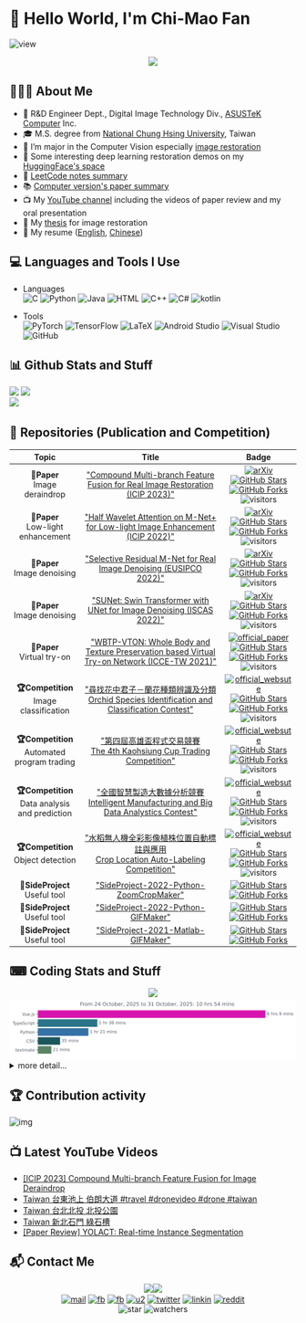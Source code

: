 # 👋 Hello World, I'm Chi-Mao Fan  
![view](https://komarev.com/ghpvc/?username=FanChiMao&color=blue&style=for-the-badge)  
<div align=center>
<a href="https://fanchimao.github.io/" target="_blank"><img src="https://github.com/FanChiMao/FanChiMao/blob/main/images/result.gif" /><a/>  
</div>
  
## 👨🏻‍💻  About Me 
- 🧰 R&D Engineer Dept., Digital Image Technology Div., [ASUSTeK Computer](https://www.asus.com/) Inc.
- 🎓 M.S. degree from [National Chung Hsing University](http://www.ee.nchu.edu.tw), Taiwan  
- 🌱 I’m major in the Computer Vision especially [image restoration](https://www.researchgate.net/profile/Chi-Mao-Fan/research)  
- 🎨 Some interesting deep learning restoration demos on my [HuggingFace's space](https://huggingface.co/52Hz)  
- 📘 [LeetCode notes summary](https://hypnotic-kingfisher-3ee.notion.site/LeetCode-fb26f4705745445f8c08293c9e3f3298)  
- 📚 [Computer version's paper summary](https://www.notion.so/Paper-2909ce6c58164715aae6802117f08402)  
- 📺 My [YouTube channel](https://www.youtube.com/channel/UCIV7WMa5O_TZKZZSzXcLmmw) including the videos of paper review and my oral presentation  
- 📑 My [thesis](https://github.com/FanChiMao/SRMNet-thesis) for image restoration
- 📝 My resume ([English](https://docs.google.com/document/d/1MEseTKjMAqNhq5eezhyQlgMZ0s6d2Z3vgm2GOIpg8SI/edit#heading=h.yi4ugqaoamaf), [Chinese](https://fanchimao.github.io/))  

## 💻  Languages and Tools I Use
- Languages  
  ![C](https://img.shields.io/badge/c-%2300599C.svg?style=for-the-badge&logo=c&logoColor=white) ![Python](https://img.shields.io/badge/python-3670A0?style=for-the-badge&logo=python&logoColor=ffdd54) ![Java](https://i.imgur.com/NpPSpbI.png) ![HTML](https://img.shields.io/badge/HTML-239120?style=for-the-badge&logo=html5&logoColor=white) ![C++](https://img.shields.io/badge/C%2B%2B-00599C?style=for-the-badge&logo=c%2B%2B&logoColor=white) ![C#](	https://img.shields.io/badge/C%23-239120?style=for-the-badge&logo=c-sharp&logoColor=white) ![kotlin](https://img.shields.io/badge/Kotlin-0095D5?&style=for-the-badge&logo=kotlin&logoColor=white)  

- Tools  
  ![PyTorch](https://img.shields.io/badge/PyTorch-%23EE4C2C.svg?style=for-the-badge&logo=PyTorch&logoColor=white) ![TensorFlow](https://img.shields.io/badge/TensorFlow-%23FF6F00.svg?style=for-the-badge&logo=TensorFlow&logoColor=white) ![LaTeX](https://img.shields.io/badge/latex-%23008080.svg?style=for-the-badge&logo=latex&logoColor=white) ![Android Studio](https://img.shields.io/badge/Android%20Studio-3DDC84.svg?style=for-the-badge&logo=android-studio&logoColor=white) ![Visual Studio](https://img.shields.io/badge/VisualStudio-5C2D91.svg?style=for-the-badge&logo=visual-studio&logoColor=white) ![GitHub](https://img.shields.io/badge/github-%23121011.svg?style=for-the-badge&logo=github&logoColor=white)  

## 📊 Github Stats and Stuff  
<div>
<img src="https://github-readme-stats.vercel.app/api?username=FanChiMao&show_icons=true&hide_border=true&&count_private=true&include_all_commits=true" />  
<img height="200em" src="https://media2.giphy.com/media/sIfpwpdOtjm45NrP4Q/giphy.gif?cid=790b7611541ee7426e591227db64e463ed9d640954745a33&rid=giphy.gif&ct=s">
</div>  

<img src="https://github-readme-stats.vercel.app/api/top-langs/?username=FanChiMao&hide=jupyter%20notebook&hide_border=true&layout=compact" />  

## 📃 Repositories (Publication and Competition)  

|Topic| Title  |    Badge  |  
|:---:|:------:|:---------:|  
|<strong>📑Paper</strong><br>Image deraindrop|   ["Compound Multi-branch Feature Fusion for Real Image Restoration (ICIP 2023)"](https://github.com/FanChiMao/CMFNet)  |[![arXiv](https://img.shields.io/badge/arXiv-Paper-<COLOR>.svg)](https://arxiv.org/abs/2206.02748)<br>[![GitHub Stars](https://img.shields.io/github/stars/FanChiMao/CMFNet?style=social)](https://github.com/FanChiMao/CMFNet)<br>[![GitHub Forks](https://img.shields.io/github/forks/FanChiMao/CMFNet?style=social)](https://github.com/FanChiMao/CMFNet)<br>![visitors](https://visitor-badge.glitch.me/badge?page_id=CMFNet_github)|
|<strong>📑Paper</strong><br>Low-light enhancement   |   ["Half Wavelet Attention on M-Net+ for Low-light Image Enhancement (ICIP 2022)"](https://github.com/FanChiMao/HWMNet)  |[![arXiv](https://img.shields.io/badge/arXiv-Paper-<COLOR>.svg)](https://arxiv.org/abs/2203.01296)<br>[![GitHub Stars](https://img.shields.io/github/stars/FanChiMao/HWMNet?style=social)](https://github.com/FanChiMao/HWMNet)<br>[![GitHub Forks](https://img.shields.io/github/forks/FanChiMao/HWMNet?style=social)](https://github.com/FanChiMao/HWMNet)<br>![visitors](https://visitor-badge.glitch.me/badge?page_id=HWMNet_github)|
|<strong>📑Paper</strong><br>Image denoising   |   ["Selective Residual M-Net for Real Image Denoising (EUSIPCO 2022)"](https://github.com/FanChiMao/SRMNet)  |[![arXiv](https://img.shields.io/badge/arXiv-Paper-<COLOR>.svg)](https://arxiv.org/abs/2203.01645)<br>[![GitHub Stars](https://img.shields.io/github/stars/FanChiMao/SRMNet?style=social)](https://github.com/FanChiMao/SRMNet)<br>[![GitHub Forks](https://img.shields.io/github/forks/FanChiMao/SRMNet?style=social)](https://github.com/FanChiMao/SRMNet)<br>![visitors](https://visitor-badge.glitch.me/badge?page_id=SRMNet_github)|
|<strong>📑Paper</strong><br>Image denoising   |   ["SUNet: Swin Transformer with UNet for Image Denoising (ISCAS 2022)"](https://github.com/FanChiMao/SUNet)  |[![arXiv](https://img.shields.io/badge/arXiv-Paper-<COLOR>.svg)](https://arxiv.org/abs/2202.14009)<br>[![GitHub Stars](https://img.shields.io/github/stars/FanChiMao/SUNet?style=social)](https://github.com/FanChiMao/SUNet)<br>[![GitHub Forks](https://img.shields.io/github/forks/FanChiMao/SUNet?style=social)](https://github.com/FanChiMao/SUNet)<br>![visitors](https://visitor-badge.glitch.me/badge?page_id=SUNet_github)|
|<strong>📑Paper</strong><br>Virtual try-on   |   ["WBTP-VTON: Whole Body and Texture Preservation based Virtual Try-on Network (ICCE-TW 2021)"](https://github.com/FanChiMao/WBTP-VTON)  |[![official_paper](https://img.shields.io/badge/IEEE-Paper-blue)](https://ieeexplore.ieee.org/document/9603061)<br>[![GitHub Stars](https://img.shields.io/github/stars/FanChiMao/WBTP-VTON?style=social)](https://github.com/FanChiMao/WBTP-VTON)<br>[![GitHub Forks](https://img.shields.io/github/forks/FanChiMao/WBTP-VTON?style=social)](https://github.com/FanChiMao/WBTP-VTON)<br>![visitors](https://visitor-badge.glitch.me/badge?page_id=WBTP-VTON_github)|   
|<strong>🏆Competition</strong><br>Image classification |   ["尋找花中君子－蘭花種類辨識及分類<br>Orchid Species Identification and Classification Contest"](https://github.com/FanChiMao/Competition-2022-Pytorch-Orchid_Classification)  |[![official_websute](https://img.shields.io/badge/Official-Website-orange)](https://tbrain.trendmicro.com.tw/Competitions/Details/20)<br>[![GitHub Stars](https://img.shields.io/github/stars/FanChiMao/Competition-2022-Pytorch-Orchid_Classification?style=social)](https://github.com/FanChiMao/Competition-2022-Pytorch-Orchid_Classification)<br>[![GitHub Forks](https://img.shields.io/github/forks/FanChiMao/Competition-2022-Pytorch-Orchid_Classification?style=social)](https://github.com/FanChiMao/Competition-2022-Pytorch-Orchid_Classification)<br>![visitors](https://visitor-badge.glitch.me/badge?page_id=FanChiMao/Orchid_AICUP)|  
|<strong>🏆Competition</strong><br>Automated program trading |   ["第四屆高雄盃程式交易競賽<br>The 4th Kaohsiung Cup Trading Competition"](https://github.com/FanChiMao/Competition-2021-Python-StockTransaction)  |[![official_websute](https://img.shields.io/badge/Official-Website-orange)](https://bhuntr.com/tw/competitions/eqpkavrw0olm1wupbd)<br>[![GitHub Stars](https://img.shields.io/github/stars/FanChiMao/Competition-2021-Python-StockTransaction?style=social)](https://github.com/FanChiMao/Competition-2021-Python-StockTransaction)<br>[![GitHub Forks](https://img.shields.io/github/forks/FanChiMao/Competition-2021-Python-StockTransaction?style=social)](https://github.com/FanChiMao/Competition-2021-Python-StockTransaction)<br>![visitors](https://visitor-badge.glitch.me/badge?page_id=FanChiMao/Stock_AICUP)|  
|<strong>🏆Competition</strong><br>Data analysis and prediction |   ["全國智慧製造大數據分析競賽<br>Intelligent Manufacturing and Big Data Analystics Contest"](https://github.com/FanChiMao/Competition-2021-Pytorch-Reggression)  |[![official_websute](https://img.shields.io/badge/Official-Website-orange)](https://imbd2021.thu.edu.tw/)<br>[![GitHub Stars](https://img.shields.io/github/stars/FanChiMao/Competition-2021-Pytorch-Reggression?style=social)](https://github.com/FanChiMao/Competition-2021-Pytorch-Reggression)<br>[![GitHub Forks](https://img.shields.io/github/forks/FanChiMao/Competition-2021-Pytorch-Reggression?style=social)](https://github.com/FanChiMao/Competition-2021-Pytorch-Reggression)![visitors](https://visitor-badge.glitch.me/badge?page_id=IMBD_AICUP)|
|<strong>🏆Competition</strong><br>Object detection  |   ["水稻無人機全彩影像植株位置自動標註與應用<br>Crop Location Auto-Labeling Competition"](https://github.com/FanChiMao/Competition-2021-Pytorch-YOLOv4)  |[![official_websute](https://img.shields.io/badge/Official-Website-orange)](https://aidea-web.tw/topic/9c88c428-0aa7-480b-85e0-2d8fb2fcf3fc)<br>[![GitHub Stars](https://img.shields.io/github/stars/FanChiMao/Competition-2021-Pytorch-YOLOv4?style=social)](https://github.com/FanChiMao/Competition-2021-Pytorch-YOLOv4)<br>[![GitHub Forks](https://img.shields.io/github/forks/FanChiMao/Competition-2021-Pytorch-YOLOv4?style=social)](https://github.com/FanChiMao/Competition-2021-Pytorch-YOLOv4)![visitors](https://visitor-badge.glitch.me/badge?page_id=YOLO_AICUP)|
|<strong>📌SideProject</strong><br>Useful tool   |   ["SideProject-2022-Python-ZoomCropMaker"](https://github.com/FanChiMao/SideProject-2022-Python-ZoomCropMaker)  |[![GitHub Stars](https://img.shields.io/github/stars/FanChiMao/SideProject-2022-Python-ZoomCropMaker?style=social)](https://github.com/FanChiMao/SideProject-2022-Python-ZoomCropMaker)<br>[![GitHub Forks](https://img.shields.io/github/forks/FanChiMao/SideProject-2022-Python-ZoomCropMaker?style=social)](https://github.com/FanChiMao/SideProject-2022-Python-ZoomCropMaker)|
|<strong>📌SideProject</strong><br>Useful tool  |   ["SideProject-2022-Python-GIFMaker"](https://github.com/FanChiMao/SideProject-2022-Python-GIFMaker)  |[![GitHub Stars](https://img.shields.io/github/stars/FanChiMao/SideProject-2022-Python-GIFMaker?style=social)](https://github.com/FanChiMao/SideProject-2022-Python-GIFMaker)<br>[![GitHub Forks](https://img.shields.io/github/forks/FanChiMao/SideProject-2022-Python-GIFMaker?style=social)](https://github.com/FanChiMao/SideProject-2022-Python-GIFMaker)|
|<strong>📌SideProject</strong><br>Useful tool  |   ["SideProject-2021-Matlab-GIFMaker"](https://github.com/FanChiMao/SideProject-2021-Matlab-GIFMaker)  |[![GitHub Stars](https://img.shields.io/github/stars/FanChiMao/SideProject-2021-Matlab-GIFMaker?style=social)](https://github.com/FanChiMao/SideProject-2021-Matlab-GIFMaker)<br>[![GitHub Forks](https://img.shields.io/github/forks/FanChiMao/SideProject-2021-Matlab-GIFMaker?style=social)](https://github.com/FanChiMao/SideProject-2021-Matlab-GIFMaker)|  
  
  
  
## ⌨ Coding Stats and Stuff  
<div align=center>  
<img width="max-width" src="https://i.imgur.com/zf0DBPV.jpg" />  
</div>  

<img src="https://github.com/FanChiMao/FanChiMao/blob/main/images/stat.svg" alt="Avinal WakaTime Activity"/>  

<details>  
<summary>more detail...</summary>   

<!--START_SECTION:waka-->
![Code Time](http://img.shields.io/badge/Code%20Time-2%2C894%20hrs%2016%20mins-blue)

**I'm a Night 🦉** 

```text
🌞 Morning                38 commits          █░░░░░░░░░░░░░░░░░░░░░░░░   02.24 % 
🌆 Daytime                696 commits         ██████████░░░░░░░░░░░░░░░   41.06 % 
🌃 Evening                846 commits         ████████████░░░░░░░░░░░░░   49.91 % 
🌙 Night                  115 commits         ██░░░░░░░░░░░░░░░░░░░░░░░   06.78 % 
```
📅 **I'm Most Productive on Tuesday** 

```text
Monday                   215 commits         ███░░░░░░░░░░░░░░░░░░░░░░   12.68 % 
Tuesday                  438 commits         ██████░░░░░░░░░░░░░░░░░░░   25.84 % 
Wednesday                255 commits         ████░░░░░░░░░░░░░░░░░░░░░   15.04 % 
Thursday                 267 commits         ████░░░░░░░░░░░░░░░░░░░░░   15.75 % 
Friday                   228 commits         ███░░░░░░░░░░░░░░░░░░░░░░   13.45 % 
Saturday                 127 commits         ██░░░░░░░░░░░░░░░░░░░░░░░   07.49 % 
Sunday                   165 commits         ██░░░░░░░░░░░░░░░░░░░░░░░   09.73 % 
```


📊 **This Week I Spent My Time On** 

```text
💬 Programming Languages: 
Other                    2 hrs 35 mins       █████████████████████████   100.00 % 

💻 Operating System: 
Windows                  2 hrs 35 mins       █████████████████████████   100.00 % 
```

**I Mostly Code in Python** 

```text
Python                   19 repos            ██████████████████░░░░░░░   70.37 % 
Java                     2 repos             ██░░░░░░░░░░░░░░░░░░░░░░░   07.41 % 
MATLAB                   2 repos             ██░░░░░░░░░░░░░░░░░░░░░░░   07.41 % 
SCSS                     1 repo              █░░░░░░░░░░░░░░░░░░░░░░░░   03.70 % 
C++                      1 repo              █░░░░░░░░░░░░░░░░░░░░░░░░   03.70 % 
```




 Last Updated on 15/10/2023 18:39:20 UTC
<!--END_SECTION:waka-->

</details>  

## 🏆 Contribution activity  
![img](https://github.com/FanChiMao/FanChiMao/blob/output/github-snake.gif?raw=true)  


## 📺 Latest YouTube Videos  
  <!-- YOUTUBE:START -->
- [[ICIP 2023] Compound Multi-branch Feature Fusion for Image Deraindrop](https://www.youtube.com/watch?v=8UCxeuP2A_Q)
- [Taiwan 台東池上 伯朗大道 #travel #dronevideo #drone #taiwan](https://www.youtube.com/watch?v=Kk6JuTUQkhI)
- [Taiwan 台北北投 北投公園](https://www.youtube.com/watch?v=TJc0e4groIU)
- [Taiwan 新北石門 綠石槽](https://www.youtube.com/watch?v=dJk8MMEtvbE)
- [[Paper Review] YOLACT: Real-time Instance Segmentation](https://www.youtube.com/watch?v=1Jpt4u0S5zg)
<!-- YOUTUBE:END -->

  
## 📬  Contact Me  
<div align=center>
<img height="200em" src="https://media3.giphy.com/media/jfW2t8GVKovNriahyw/giphy.gif?cid=790b7611f10fcc55799559d7e4a870e542cdcc0b228e0f93&rid=giphy.gif&ct=s" /><img height="200em" src="https://media3.giphy.com/media/0p9YX5Io6TTyqr6Amc/giphy.gif?cid=790b761109e27f8a3fe54e0e5d101460b07d0d37d3bd518e&rid=giphy.gif&ct=g" />  
</div>
<div align=center>
<a href="mailto:qaz5517359@gmail.com"><img height="25px" src="https://img.shields.io/badge/Gmail-D14836?style=flat&logo=gmail&logoColor=white" alt="mail"></a> 
<a href="https://www.facebook.com/52hzfan/"><img height="25px" src="https://img.shields.io/badge/Facebook-1877F2?style=flat&logo=facebook&logoColor=white" alt="fb"></a> 
<a href="https://www.instagram.com/52hz_fan/"><img height="25px" src="https://img.shields.io/badge/Instagram-E4405F?style=flat&logo=instagram&logoColor=white" alt="fb"></a> 
<a href="https://www.youtube.com/channel/UCIV7WMa5O_TZKZZSzXcLmmw"><img height="25px" src="https://img.shields.io/badge/YouTube-FF0000?style=flat&logo=youtube&logoColor=white" alt="u2"></a> 
<a href="https://twitter.com/Fan_R_Mao"><img height="25px" src="https://img.shields.io/badge/Twitter-1DA1F2?style=flat&logo=twitter&logoColor=white" alt="twitter"></a> 
<a href="https://www.linkedin.com/in/chimao-fan-432665220/"><img height="25px" src="https://img.shields.io/badge/LinkedIn-0077B5?style=flat&logo=linkedin&logoColor=white" alt="linkin"></a> 
<a href="https://www.reddit.com/user/52hz--whale"><img height="25px" src="https://img.shields.io/badge/Reddit-FF4500?style=flat&logo=reddit&logoColor=white" alt="reddit"></a> 
<br>
<img height="25px" src="https://img.shields.io/github/stars/FanChiMao?style=social" alt="star"></a> <img height="25px" src="https://img.shields.io/github/watchers/FanChiMao/FanChiMao?style=social" alt="watchers"></a> 

</div>

